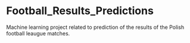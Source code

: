 # Football_Results_Predictions
Machine learning project related to prediction of the results of the Polish football leaugue matches.
